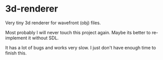 # 3d-renderer
Very tiny 3d renderer for wavefront (obj) files.

Most probably I will never touch this project again.
Maybe its better to re-implement it without SDL.

It has a lot of bugs and works very slow.
I just don't have enough time to finish this.
